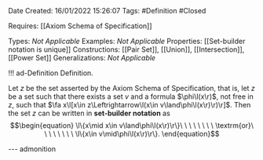 <br />
<br />

Date Created: 16/01/2022 15:26:07
Tags: #Definition #Closed  

Requires: [[Axiom Schema of Specification]]

Types: _Not Applicable_
Examples: _Not Applicable_ 
Properties: [[Set-builder notation is unique]]
Constructions: [[Pair Set]], [[Union]], [[Intersection]], [[Power Set]]
Generalizations: _Not Applicable_

!!! ad-Definition Definition.

Let $z$ be the set asserted by the Axiom Schema of Specification, that is, let $z$ be a set such that there exists a set $v$ and a formula $\phi\l(x\r)$, not free in $z$, such that $\fa x\l[x\in z\Leftrightarrow\l(x\in v\land\phi\l(x\r)\r)\r]$. Then the set $z$ can be written in **set-builder notation** as
$$\begin{equation}
    \l\{x\mid x\in v\land\phi\l(x\r)\r\}\ \ \ \ \ \ \ \ \textrm{or}\ \ \ \ \ \ \ \ \l\{x\in v\mid\phi\l(x\r)\r\}.
\end{equation}$$

--- admonition
